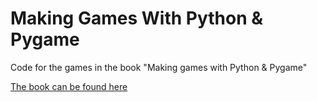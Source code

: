 # Making Games With Python & Pygame
Code for the games in the book "Making games with Python &amp; Pygame"

[The book can be found here](https://inventwithpython.com/pygame/)
